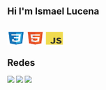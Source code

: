 ## Hi I'm Ismael Lucena
  
<div style="display: inline_block"><br>
  <img align="center" alt="Aly-CSS" height="30" width="40" src="https://github.com/devicons/devicon/blob/v2.16.0/icons/css3/css3-original.svg" />     
  <img align="center" alt="Aly-Html" height="30" width="40" src="https://github.com/devicons/devicon/blob/v2.16.0/icons/html5/html5-original.svg"/>
  <img align="center" alt="Aly-JS" height="30" width="40" src="https://github.com/devicons/devicon/blob/v2.16.0/icons/javascript/javascript-original.svg">
</div>
  
## Redes
  
<div>
  
  <a href="https://www.instagram.com/ismaellucen4/" target="_blank"><img src="https://img.shields.io/badge/-Instagram-%23E4405F?style=for-the-badge&logo=instagram&logoColor=white" target="_blank"></a>
  <a href = "mailto:ismael_jp110@hotmail.com"><img src="https://img.shields.io/badge/Hotmail-D14836?style=for-the-badge&logoColor=white" target="_blank"></a>
  <a href="https://www.linkedin.com/in/ismael-lucena-7893ab334/" target="_blank"><img src="https://img.shields.io/badge/-LinkedIn-%230077B5?style=for-the-badge&logo=linkedin&logoColor=white" target="_blank"></a>   
</div>
